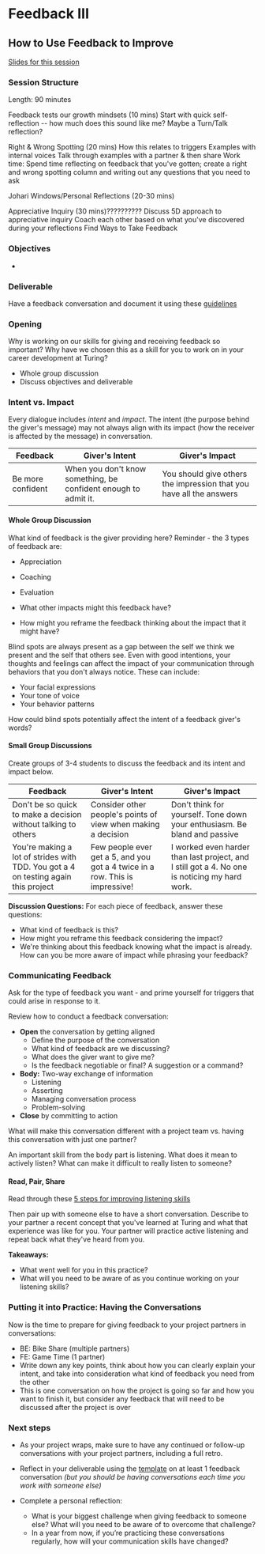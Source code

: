 # Feedback III
## How to Use Feedback to Improve

[Slides for this session](https://docs.google.com/presentation/d/1lH5XdpZSGBr6vgFU2yDESI1VnsJ-7Pbihh4joe3pUBI/edit?usp=sharing)

### Session Structure

Length: 90 minutes

Feedback tests our growth mindsets (10 mins)
  Start with quick self-reflection -- how much does this sound like me? 
  Maybe a Turn/Talk reflection?

Right & Wrong Spotting (20 mins)
  How this relates to triggers
  Examples with internal voices
    Talk through examples with a partner & then share
  Work time: Spend time reflecting on feedback that you've gotten; create a right and wrong spotting column and writing out any questions that you need to ask

Johari Windows/Personal Reflections (20-30 mins)

Appreciative Inquiry (30 mins)??????????
  Discuss 5D approach to appreciative inquiry
  Coach each other based on what you've discovered during your reflections
  Find Ways to Take Feedback

### Objectives

* 

### Deliverable

Have a feedback conversation and document it using these [guidelines](https://github.com/turingschool/career-development-curriculum/blob/master/module_two/feedback_conversation_reflection_guidelines.md)

### Opening
Why is working on our skills for giving and receiving feedback so important? Why have we chosen this as a skill for you to work on in your career development at Turing?

* Whole group discussion
* Discuss objectives and deliverable

### Intent vs. Impact
Every dialogue includes *intent* and *impact*. The intent (the purpose behind the giver's message) may not always align with its impact (how the receiver is affected by the message) in conversation. 

| Feedback | Giver's Intent | Giver's Impact |
| ------ | ---------------- | ---------------- |
| Be more confident | When you don't know something, be confident enough to admit it. | You should give others the impression that you have all the answers |

#### Whole Group Discussion
What kind of feedback is the giver providing here? Reminder - the 3 types of feedback are:

* Appreciation
* Coaching
* Evaluation

* What other impacts might this feedback have?
* How might you reframe the feedback thinking about the impact that it might have?

Blind spots are always present as a gap between the self we think we present and the self that others see. Even with good intentions, your thoughts and feelings can affect the impact of your communication through behaviors that you don't always notice. These can include:

* Your facial expressions
* Your tone of voice
* Your behavior patterns

How could blind spots potentially affect the intent of a feedback giver's words?

#### Small Group Discussions 
Create groups of 3-4 students to discuss the feedback and its intent and impact below.  

| Feedback | Giver's Intent | Giver's Impact |
| ------ | ---------------- | ---------------- |
| Don't be so quick to make a decision without talking to others | Consider other people's points of view when making a decision | Don't think for yourself. Tone down your enthusiasm. Be bland and passive |
| You're making a lot of strides with TDD. You got a 4 on testing again this project | Few people ever get a 5, and you got a 4 twice in a row. This is impressive! | I worked even harder than last project, and I still got a 4. No one is noticing my hard work. |

**Discussion Questions:**
For each piece of feedback, answer these questions:

* What kind of feedback is this?
* How might you reframe this feedback considering the impact?
* We're thinking about this feedback knowing what the impact is already. How can you be more aware of impact while phrasing your feedback?

### Communicating Feedback 
Ask for the type of feedback you want - and prime yourself for triggers that could arise in response to it. 

Review how to conduct a feedback conversation:
* **Open** the conversation by getting aligned
   * Define the purpose of the conversation
   * What kind of feedback are we discussing?
   * What does the giver want to give me?
   * Is the feedback negotiable or final? A suggestion or a command?
* **Body:** Two-way exchange of information
   * Listening
   * Asserting
   * Managing conversation process
   * Problem-solving
* **Close** by committing to action

What will make this conversation different with a project team vs. having this conversation with just one partner?

An important skill from the body part is listening. What does it mean to actively listen? What can make it difficult to really listen to someone?

#### Read, Pair, Share
Read through these [5 steps for improving listening skills](https://www.fastcompany.com/3036026/5-ways-to-improve-your-listening-skills)

Then pair up with someone else to have a short conversation. Describe to your partner a recent concept that you've learned at Turing and what that experience was like for you. Your partner will practice active listening and repeat back what they've heard from you.

**Takeaways:** 
* What went well for you in this practice?
* What will you need to be aware of as you continue working on your listening skills?

### Putting it into Practice: Having the Conversations
Now is the time to prepare for giving feedback to your project partners in conversations:

* BE: Bike Share (multiple partners)
* FE: Game Time (1 partner)
* Write down any key points, think about how you can clearly explain your intent, and take into consideration what kind of feedback you need from the other 
* This is one conversation on how the project is going so far and how you want to finish it, but consider any feedback that will need to be discussed after the project is over

### Next steps
* As your project wraps, make sure to have any continued or follow-up conversations with your project partners, including a full retro. 

* Reflect in your deliverable using the [template](https://github.com/turingschool/career-development-curriculum/blob/master/module_two/feedback_conversation_reflection_guidelines.md) on at least 1 feedback conversation *(but you should be having conversations each time you work with someone else)*

* Complete a personal reflection:
    * What is your biggest challenge when giving feedback to someone else? What will you need to be aware of to overcome that challenge? 
    * In a year from now, if you’re practicing these conversations regularly, how will your communication skills have changed? 
